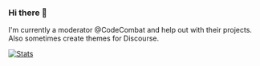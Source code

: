 ### Hi there 👋

I'm currently a moderator @CodeCombat and help out with their projects. Also sometimes create themes for Discourse. 

[![Stats](https://github-readme-stats.vercel.app/api?username=chaboi45)](https://github.com/anuraghazra/github-readme-stats)

